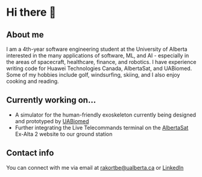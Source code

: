 # Hi there 👋

## About me
I am a 4th-year software engineering student at the University of Alberta interested in the many applications of software, ML, and AI - especially in the areas of spacecraft, healthcare, finance, and robotics. I have experience writing code for Huawei Technologies Canada, AlbertaSat, and UABiomed. Some of my hobbies include golf, windsurfing, skiing, and I also enjoy cooking and reading.

## Currently working on...
- A simulator for the human-friendly exoskeleton currently being designed and prototyped by [UABiomed](http://www.uabiomed.ca)
- Further integrating the Live Telecommands terminal on the [AlbertaSat](http://albertasat.ca) Ex-Alta 2 website to our ground station

## Contact info
You can connect with me via email at rakortbe@ualberta.ca or [LinkedIn](https://www.linkedin.com/in/ryankortbeek/)

<!--
**ryankortbeek/ryankortbeek** is a ✨ _special_ ✨ repository because its `README.md` (this file) appears on your GitHub profile.

Here are some ideas to get you started:

- 🔭 I’m currently working on ...
- 🌱 I’m currently learning ...
- 👯 I’m looking to collaborate on ...
- 🤔 I’m looking for help with ...
- 💬 Ask me about ...
- 📫 How to reach me: ...
- 😄 Pronouns: ...
- ⚡ Fun fact: ...
-->
